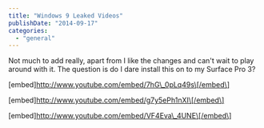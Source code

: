 ```yaml
---
title: "Windows 9 Leaked Videos"
publishDate: "2014-09-17"
categories: 
  - "general"
---
```


Not much to add really, apart from I like the changes and can't wait to play around with it. The question is do I dare install this on to my Surface Pro 3?

\[embed\]http://www.youtube.com/embed/7hG\_0pLq49s\[/embed\]

\[embed\]http://www.youtube.com/embed/g7y5ePh1nXI\[/embed\]

\[embed\]http://www.youtube.com/embed/VF4Eva\_4UNE\[/embed\]
